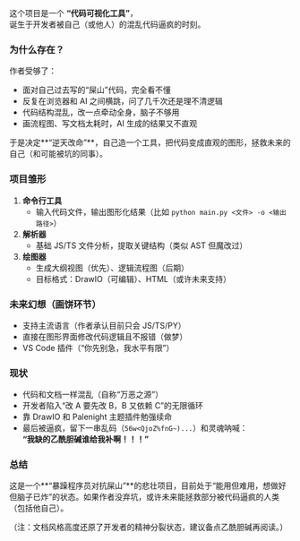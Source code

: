 这个项目是一个 **“代码可视化工具”**，  
诞生于开发者被自己（或他人）的混乱代码逼疯的时刻。

### **为什么存在？**

作者受够了：

-   面对自己过去写的“屎山”代码，完全看不懂
-   反复在浏览器和 AI 之间横跳，问了几千次还是理不清逻辑
-   代码结构混乱，改一点牵动全身，脑子不够用
-   画流程图、写文档太耗时，AI 生成的结果又不直观

于是决定**“逆天改命”**，自己造一个工具，把代码变成直观的图形，拯救未来的自己（和可能被坑的同事）。

### **项目雏形**

1. **命令行工具**
    - 输入代码文件，输出图形化结果（比如 `python main.py <文件> -o <输出路径>`）
2. **解析器**
    - 基础 JS/TS 文件分析，提取关键结构（类似 AST 但魔改过）
3. **绘图器**
    - 生成大纲视图（优先）、逻辑流程图（后期）
    - 目标格式：DrawIO（可编辑）、HTML（或许未来支持）

### **未来幻想（画饼环节）**

-   支持主流语言（作者承认目前只会 JS/TS/PY）
-   直接在图形界面修改代码逻辑且不报错（做梦）
-   VS Code 插件（“你先别急，我水平有限”）

### **现状**

-   代码和文档一样混乱（自称“万恶之源”）
-   开发者陷入“改 A 要先改 B，B 又依赖 C”的无限循环
-   靠 DrawIO 和 Palenight 主题插件勉强续命
-   最后被逼疯，留下一串乱码（`56w<QjoZ%fnG~)...`）和灵魂呐喊：  
     **“我缺的乙酰胆碱谁给我补啊！！！”**

### **总结**

这是一个**“暴躁程序员对抗屎山”**的悲壮项目，目前处于“能用但难用，想做好但脑子已炸”的状态。如果作者没弃坑，或许未来能拯救部分被代码逼疯的人类（包括他自己）。

（注：文档风格高度还原了开发者的精神分裂状态，建议备点乙酰胆碱再阅读。）
